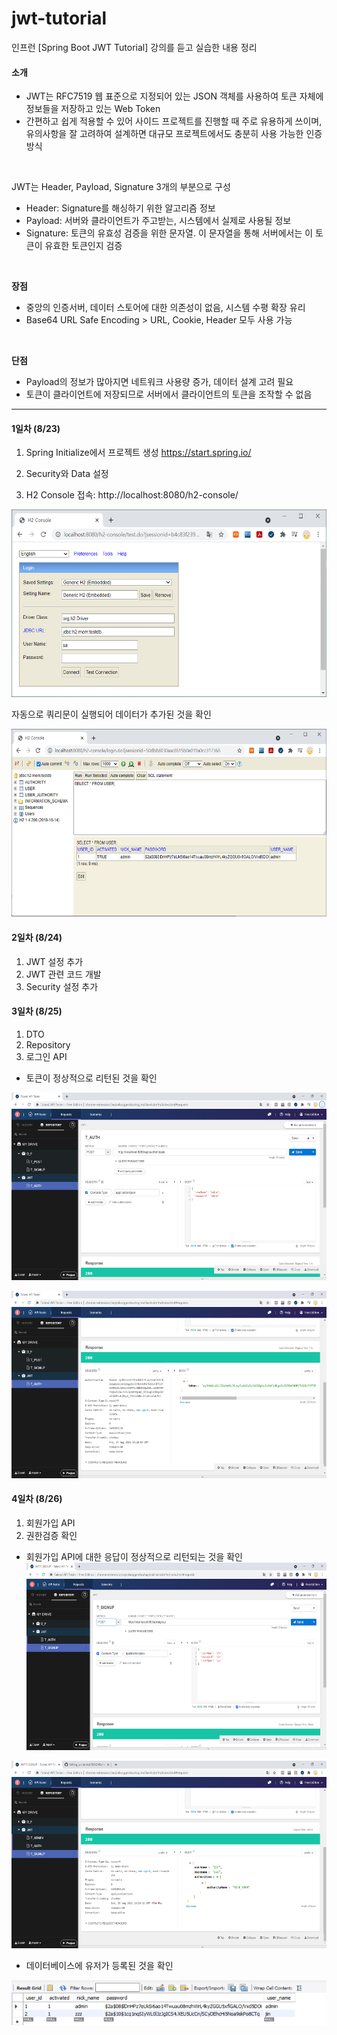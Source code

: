 # jwt-tutorial

인프런 [Spring Boot JWT Tutorial] 강의를 듣고 실습한 내용 정리


#### 소개

- JWT는 RFC7519 웹 표준으로 지정되어 있는 JSON 객체를 사용하여 토큰 자체에 정보들을 저장하고 있는 Web Token<br>
- 간편하고 쉽게 적용할 수 있어 사이드 프로젝트를 진행할 때 주로 유용하게 쓰이며, 유의사항을 잘 고려하여 설계하면 대규모 프로젝트에서도 충분히 사용 가능한 인증 방식

<br>

JWT는 Header, Payload, Signature 3개의 부분으로 구성

- Header: Signature를 해싱하기 위한 알고리즘 정보
- Payload: 서버와 클라이언트가 주고받는, 시스템에서 실제로 사용될 정보
- Signature: 토큰의 유효성 검증을 위한 문자열. 이 문자열을 통해 서버에서는 이 토큰이 유효한 토큰인지 검증
<br>


**장점**

- 중앙의 인증서버, 데이터 스토어에 대한 의존성이 없음, 시스템 수평 확장 유리
- Base64 URL Safe Encoding > URL, Cookie, Header 모두 사용 가능

<br>

**단점**

- Payload의 정보가 많아지면 네트워크 사용량 증가, 데이터 설계 고려 필요
- 토큰이 클라이언트에 저장되므로 서버에서 클라이언트의 토큰을 조작할 수 없음


------



#### 1일차 (8/23)

1) Spring Initialize에서 프로젝트 생성
https://start.spring.io/

2) Security와  Data 설정

3) H2 Console 접속: http://localhost:8080/h2-console/ 

<img src="src/main/resources/img/h2.png" height="300"></img>



자동으로 쿼리문이 실행되어 데이터가 추가된 것을 확인

<img src="src/main/resources/img/h2-console.png" height="300"></img>


#### 2일차 (8/24)

1) JWT 설정 추가
2) JWT 관련 코드 개발
3) Security 설정 추가


#### 3일차 (8/25)

1) DTO
2) Repository
3) 로그인 API

* 토큰이 정상적으로 리턴된 것을 확인

<img src="src/main/resources/img/login.png" height="300"></img>

<img src="src/main/resources/img/login_token.png" height="300"></img>


#### 4일차 (8/26)

1) 회원가입 API
2) 권한검증 확인

* 회원가입 API에 대한 응답이 정상적으로 리턴되는 것을 확인
<img src="src/main/resources/img/signup.png" height="300"></img>

<img src="src/main/resources/img/signup_result.png" height="300"></img>

* 데이터베이스에 유저가 등록된 것을 확인

<img src="src/main/resources/img/db.png"></img>



